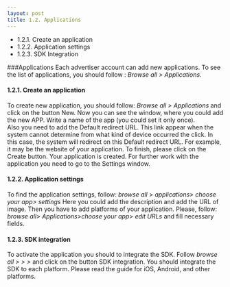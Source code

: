 ```yaml
---
layout: post
title: 1.2. Applications
---
```

* 1.2.1.	Create an application
* 1.2.2.	Application settings
* 1.2.3.	SDK Integration

###Applications
Each advertiser account can add new applications. To see the list of applications, you should follow : *Browse all > Applications*. 

#### 1.2.1. Create an application
To create new application, you should follow: *Browse all > Applications* and click on the button New.
Now you can see the window, where you could add the new APP. Write a name of the app (you could set it only once).  
Also you need to add the Default redirect URL. This link appear when the system cannot determine from what kind of device occurred the click. In this case, the system will redirect on this Default redirect URL. For example, it may be the website of your application.
To finish, please click on the Create button.
Your application is created. For further work with the application you need to go to the Settings window.

#### 1.2.2. Application settings
To find the application settings, follow: *browse all > applications> choose your app> settings*
Here you could add the description and add the URL of image.
Then you have to add platforms of your application. Please, follow: *browse all> Applications>choose your app> edit URLs* and fill necessary fields. 

#### 1.2.3. SDK integration
To activate the application you should to integrate the SDK. Follow *browse all > > >* and click on the button SDK integration. You should integrate the SDK to each platform.
Please read the guide for iOS, Android, and other platforms.
